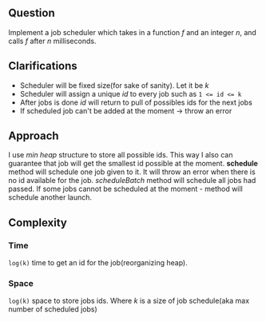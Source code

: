 ## Question
Implement a job scheduler which takes in a function *_f_* and an integer _*n*_, and calls _f_ after _n_ milliseconds.

## Clarifications

  * Scheduler will be fixed size(for sake of sanity). Let it be _k_
  * Scheduler will assign a unique _id_ to every job such as `1 <= id <= k`
  * After jobs is done _id_ will return to pull of possibles ids for the next jobs
  * If scheduled job can't be added at the moment -> throw an error

## Approach
  I use _min heap_ structure to store all possible ids. This way I also can guarantee that job will get the smallest id possible at the moment.
  __schedule__ method will schedule one job given to it. It will throw an error when there is no id available for the job.
  _scheduleBatch_ method will schedule all jobs had passed. If some jobs cannot be scheduled at the moment - method will schedule another launch.

## Complexity
  ### Time
  `log(k)` time to get an id for the job(reorganizing heap).
  ### Space
  `log(k)` space to store jobs ids.
  Where _k_ is a size of job schedule(aka max number of scheduled jobs)